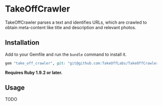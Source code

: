 # TakeOffCrawler

TakeOffCrawler parses a text and identifies URLs, which are crawled to obtain meta-content like title and description and relevant photos. 


## Installation

Add to your Gemfile and run the `bundle` command to install it.

 ```ruby
 gem "take_off_crawler", git: "git@github.com:TakeOffLabs/TakeOffCrawler.git"
 ```

**Requires Ruby 1.9.2 or later.**


## Usage
TODO
